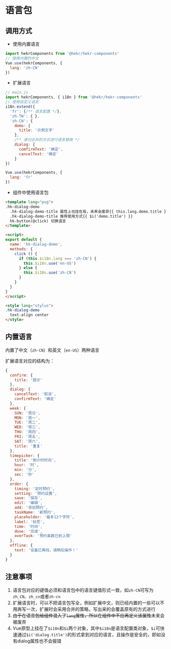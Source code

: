# 语言包

## 调用方式
* 使用内置语言
```javascript
import hekrComponents from '@hekr/hekr-components'
// 使用内置的中文
Vue.use(hekrComponents, {
  lang: 'zh-CN'
})
```
* 扩展语言
```javascript
// main.js
import hekrComponents, { i18n } from '@hekr/hekr-components'
// 使用自定义语言
i18n.extend({
  'fr': {/** 语言配置 */},
  'zh-TW': { },
  'zh-CN': {
    demo: {
      title: '示例文字'
    },
    /** 递归合并的方式进行语言替换 */
    dialog: {
      comfirmText: '确定',
      cancelText: '确定'
    }
})

Vue.use(hekrComponents, {
  lang: 'fr'
})
```
* 组件中使用语言包
```html
<template lang="pug">
.hk-dialog-demo
  .hk-dialog-demo-title 属性上也挂在有，未来会废弃{{ this.lang.demo.title }}
  .hk-dialog-demo-title 推荐使用方式{{ $i('demo.title') }}
  hk-button(@click) 切换语言
</template>

<script>
export default {
  name: 'hk-dialog-demo',
  methods: {
    click () {
      if (this.$i18n.lang === 'zh-CN') {
        this.$i18n.use('en-US')
      } else {
        this.$i18n.use('zh-CN')
      }
    }
  }
}
</script>

<style lang="stylus">
.hk-dialog-demo
  text-align center
</style>
```

## 内置语言
内置了中文（`zh-CN`）和英文（`en-US`）两种语言

扩展语言对应的结构为：
```js
{
  confirm: {
    title: '提示'
  },
  dialog: {
    cancelText: '取消',
    confirmText: '确定'
  },
  week: {
    SUN: '周日',
    MON: '周一',
    TUE: '周二',
    WED: '周三',
    THU: '周四',
    FRI: '周五',
    SAT: '周六',
    title: '重复'
  },
  timepicker: {
    title: '倒计时时间',
    hour: '时',
    min: '分',
    sec: '秒'
  },
  order: {
    timing: '定时预约',
    setting: '预约设置',
    save: '保存',
    edit: '编辑',
    add: '添加预约',
    taskName: '新预约',
    placeholder: '最多12个字符',
    label: '标签',
    time: '时间',
    done: '完成',
    overTask: '预约条数已到上限'
  },
  offline: {
    text: '设备已离线，请稍后操作！'
  }
}
```

## 注意事项
1. 语言包对应的键值必须和语言包中的语言键值形式一致，如`zh-CN`可写为`zh_CN`、`zh_cn`或者`zh-cn`
2. 扩展语言时，可以不把语言包写全，例如扩展中文，则已经内置的一些可以不用再写一次，扩展时会采用合并的策略，写出来的会覆盖原有的方式进行
3. ~~由于在语言包给组件混入了`lang`属性，所以在组件中不应再定义该属性~~未来会被废弃
4. Vue原型上挂在了`$i18n`和`$i`两个对象，其中`$i18n`是语言配置类对象，`$i`可快速通过`$i('dialog.title')`的形式拿到对应的语言，且操作是安全的，即如没有dialog属性也不会报错

